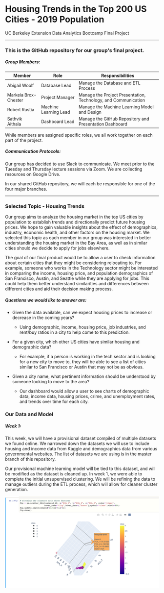 # Housing Trends in the Top 200 US Cities - 2019 Population 

UC Berkeley Extension Data Analytics Bootcamp Final Project

---

### This is the GitHub repository for our group's final project. 

##### Group Members:

| Member               	| Role 	                 | Responsibilities                                                 |
|----------------------	|---------------------   | -------------                                                    |
| Abigail Woolf        	|  Database Lead    	   |  Manage the Database and ETL Process      	                      |
| Markeia Brox-Chester 	|  Project Manager       |  Manage the Project Presentation, Technology, and Communication  |
| Robert Rustia        	|  Machine Learning Lead |  Manage the Machine Learning Model and Design 	                  |
| Sathvik Aithala      	|  Dashboard Lead  	     |  Manage the GitHub Repository and Presentation Dashboard         |

While members are assigned specific roles, we all work together on each part of the project. 

##### Communication Protocols:

Our group has decided to use Slack to communicate. We meet prior to the Tuesday and Thursday lecture sessions via Zoom. We are collecting resources on Google Drive.

In our shared GitHub repository, we will each be responsible for one of the four major branches. 

---

### Selected Topic - Housing Trends

Our group aims to analyze the housing market in the top US cities by population to establish trends and directionally predict future housing prices. We hope to gain valuable insights about the effect of demographics, industry, economic health, and other factors on the housing market. We selected this topic as each member in our group was interested in better understanding the housing market in the Bay Area, as well as in similar cities should we decide to apply for jobs elsewhere. 

The goal of our final product would be to allow a user to check information about certain cities that they might be considering relocating to. For example, someone who works in the Technology sector might be interested in comparing the income, housing price, and population demographics of San Francisco, Austin, and Seattle while they are applying for jobs. This could help them better understand similarities and differences between different cities and aid their decision making process. 

##### Questions we would like to answer are:

- Given the data available, can we expect housing prices to increase or decrease in the coming years?
    - Using demographic, income, housing price, job industries, and rent/buy ratios in a city to help come to this prediction.
    
- For a given city, which other US cities have similar housing and demographic data?
    - For example, if a person is working in the tech sector and is looking for a new city to move to, they will be able to see a list of cities similar to San Francisco or Austin that may not be as obvious.
    
- Given a city name, what pertinent information should be understood by someone looking to move to the area?
    - Our dashboard would allow a user to see charts of demographic data, income data, housing prices, crime, and unemployment rates, and trends over time for each city. 

### Our Data and Model

##### Week 1:
This week, we will have a provisional dataset compiled of multiple datasets we found online. We narrowed down the datasets we will use to include housing and income data from Kaggle and demographics data from various governmental websites. The list of datasets we are using is in the master branch of this repository.

Our provisional machine learning model will be tied to this dataset, and will be modified as the dataset is cleaned up. In week 1, we were able to complete the initial unsupervised clustering. We will be refining the data to manage outliers during the ETL process, which will allow for cleaner cluster generation.

![Initial 3D PCA](ML_initial.png)
